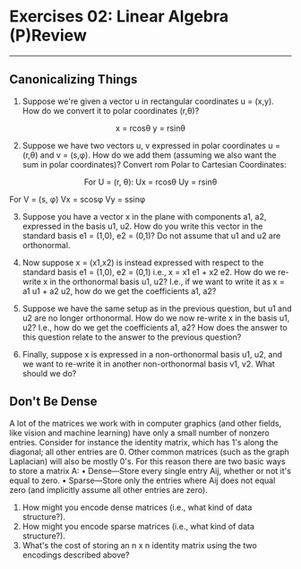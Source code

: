 # Exercises 02: Linear Algebra (P)Review
________________________________________
## Canonicalizing Things
1.	Suppose we're given a vector u in rectangular coordinates u = (x,y). How do we convert it to polar coordinates (r,θ)?

<p align="center">
x = rcosθ
y = rsinθ
</p>
 
2.	Suppose we have two vectors u, v expressed in polar coordinates u = (r,θ) and v = (s,φ). How do we add them (assuming we also want the sum in polar coordinates)?
Convert rom Polar to Cartesian Coordinates:

<p align="center">
For U = (r, θ):
Ux = rcosθ
Uy = rsinθ

For V = (s, φ)
Vx = scosφ
Vy = ssinφ

</p>


3.	Suppose you have a vector x in the plane with components a1, a2, expressed in the basis u1, u2. How do you write this vector in the standard basis e1 = (1,0), e2 = (0,1)? Do not assume that u1 and u2 are orthonormal.

4.	Now suppose x = (x1,x2) is instead expressed with respect to the standard basis e1 = (1,0), e2 = (0,1) i.e., x = x1 e1 + x2 e2. How do we re-write x in the orthonormal basis u1, u2? I.e., if we want to write it as x = a1 u1 + a2 u2, how do we get the coefficients a1, a2?

5.	Suppose we have the same setup as in the previous question, but u1 and u2 are no longer orthonormal. How do we now re-write x in the basis u1, u2? I.e., how do we get the coefficients a1, a2? How does the answer to this question relate to the answer to the previous question?
6.	Finally, suppose x is expressed in a non-orthonormal basis u1, u2, and we want to re-write it in another non-orthonormal basis v1, v2. What should we do?

## Don't Be Dense
A lot of the matrices we work with in computer graphics (and other fields, like vision and machine learning) have only a small number of nonzero entries. Consider for instance the identity matrix, which has 1's along the diagonal; all other entries are 0. Other common matrices (such as the graph Laplacian) will also be mostly 0's. For this reason there are two basic ways to store a matrix A:
•	Dense—Store every single entry Aij, whether or not it's equal to zero.
•	Sparse—Store only the entries where Aij does not equal zero (and implicitly assume all other entries are zero).
1.	How might you encode dense matrices (i.e., what kind of data structure?).
2.	How might you encode sparse matrices (i.e., what kind of data structure?).
3.	What's the cost of storing an n x n identity matrix using the two encodings described above?

